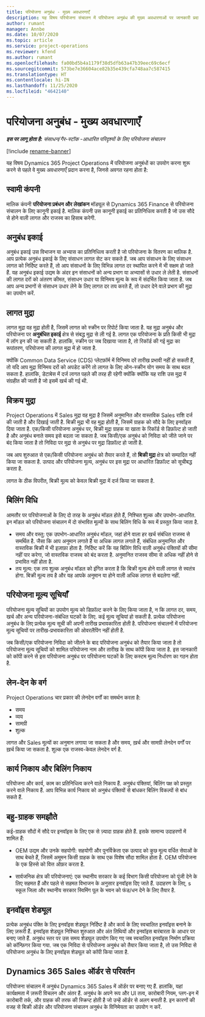 ```yaml
---
title: परियोजना अनुबंध - मुख्य अवधारणाएँ
description: यह विषय परियोजना संचालन में परियोजना अनुबंध की मुख्य अवधारणाओं पर जानकारी प्रदान करता है.
author: rumant
manager: Annbe
ms.date: 10/07/2020
ms.topic: article
ms.service: project-operations
ms.reviewer: kfend
ms.author: rumant
ms.openlocfilehash: fa00bd5b4a1179f38d5dfb63a47b39eec69c6ecf
ms.sourcegitcommit: 573be7e36604ace82b35e439cfa748aa7c587415
ms.translationtype: HT
ms.contentlocale: hi-IN
ms.lasthandoff: 11/25/2020
ms.locfileid: "4642140"
---
```

# <a name="project-contracts---key-concepts"></a>परियोजना अनुबंध - मुख्य अवधारणाएँ

_**इस पर लागू होता है:** संसाधन/गैर-स्टॉक -आधारित परिदृश्यों के लिए परियोजना संचालन_

[!include [rename-banner](~/includes/cc-data-platform-banner.md)]

यह विषय Dynamics 365 Project Operations में परियोजना अनुबंधों का उपयोग करना शुरू करने से पहले वे मुख्य अवधारणाएँ प्रदान करना है, जिनसे अवगत रहना होता है:

## <a name="owning-company"></a>स्वामी कंपनी

मालिक कंपनी **परियोजना प्रबंधन और लेखांकन** मॉड्यूल से Dynamics 365 Finance से परियोजना संचालन के लिए कानूनी इकाई है. मालिक कंपनी उस कानूनी इकाई का प्रतिनिधित्व करती है जो उस सौदे से होने वाली लागत और राजस्व का हिसाब करेगी.

## <a name="contracting-unit"></a>अनुबंध इकाई

अनुबंध इकाई उस विभाजन या अभ्यास का प्रतिनिधित्व करती है जो परियोजना के वितरण का मालिक है. आप प्रत्येक अनुबंध इकाई के लिए संसाधन लागत सेट कर सकते हैं. जब आप संसाधन के लिए संसाधन लागत को निर्दिष्ट करते हैं, तो आप संसाधनों के लिए विभिन्न लागत दर स्थापित करने में भी सक्षम हो जाते हैं. यह अनुबंध इकाई उद्यम के अंदर इन संसाधनों को अन्य प्रभाग या अभ्यासों से उधार ले लेती है. संसाधनों की लागत दरों को अंतरण कीमत, संसाधन उधार या विनिमय मूल्य के रूप में संदर्भित किया जाता है. जब आप अन्य प्रभागों से संसाधन उधार लेने के लिए लागत दर तय करते हैं, तो उधार देने वाले प्रभाग की मुद्रा का उपयोग करें.

## <a name="cost-currency"></a>लागत मुद्रा

लागत मुद्रा वह मुद्रा होती है, जिसमें लागत को स्क्रीन पर रिपोर्ट किया जाता है. यह मुद्रा अनुबंध और परियोजना पर **अनुबंधित इकाई** क्षेत्र से संबद्ध मुद्रा से ली गई है. लागत एक परियोजना के प्रति किसी भी मुद्रा में लॉग इन की जा सकती है. हालांकि, स्क्रीन पर जब दिखाया जाता है, तो रिकॉर्ड की गई मुद्रा का रूपांतरण, परियोजना की लागत मुद्रा में हो जाता है.

क्योंकि Common Data Service (CDS) प्लेटफ़ॉर्म में विनिमय दरें तारीख प्रभावी नहीं हो सकती हैं, तो यदि आप मुद्रा विनिमय दरों को अपडेट करेंगे तो लागत के लिए ऑन-स्क्रीन योग समय के साथ बदल सकता है. हालांकि, डेटाबेस में दर्ज लागत पहले की तरह ही रहेगी क्योंकि क्योंकि यह राशि उस मुद्रा में संग्रहीत की जाती है जो इसमें खर्च की गई थी.

## <a name="sales-currency"></a>विक्रय मुद्रा

Project Operations में Sales मुद्रा वह मुद्रा है जिसमें अनुमानित और वास्तविक Sales राशि दर्ज की जाती है और दिखाई जाती है. बिक्री मुद्रा भी वह मुद्रा होती है, जिसमें ग्राहक को सौदे के लिए इनवॉइस दिया जाता है. एक/किसी परियोजना अनुबंध पर, बिक्री मुद्रा ग्राहक या खाता के रिकॉर्ड से डिफ़ॉल्ट हो जाती है और अनुबंध बनाते समय इसे बदला जा सकता है. जब किसी/एक अनुबंध को निविदा को जीते जाने पर बंद किया जाता है तो निविदा पर मुद्रा से अनुबंध पर मुद्रा डिफ़ॉल्ट हो जाती है.

जब आप शुरुआत से एक/किसी परियोजना अनुबंध को तैयार करते हैं, तो **बिक्री मुद्रा** क्षेत्र को सम्पादित नहीं किया जा सकता है. उत्पाद और परियोजना मूल्य, अनुबंध पर इस मुद्रा पर आधारित डिफ़ॉल्ट को सूचीबद्ध करता है.

लागत के ठीक विपरीत, बिक्री मूल्य को केवल बिक्री मुद्रा में दर्ज किया जा सकता है.

## <a name="billing-method"></a>बिलिंग विधि

आमतौर पर परियोजनाओं के लिए दो तरह के अनुबंध मॉडल होते हैं, निश्चित शुल्क और उपभोग-आधारित. इन मॉडल को परियोजना संचालन में दो संभावित मूल्यों के साथ बिलिंग विधि के रूप में प्रस्तुत किया जाता है.

- समय और वस्तु: एक उपभोग-आधारित अनुबंध मॉडल, जहां होने वाला हर खर्च संबंधित राजस्व से समर्थित है. जैसा कि आप अनुमान लगाते हैं या अधिक लागत लगाते हैं, संबंधित अनुमानित और वास्तविक बिक्री में भी इज़ाफ़ा होता है. निर्दिष्ट करें कि यह बिलिंग विधि वाली अनुबंध पंक्तियों की सीमा नहीं पार करेगा, जो वास्तविक राजस्व को बंद करता है. अनुमानित राजस्व सीमा से अधिक नहीं होने से प्रभावित नहीं होता है.
- तय मूल्य: एक तय शुल्क अनुबंध मॉडल को इंगित करता है कि बिक्री मूल्य होने वाली लागत से स्वतंत्र होगा. बिक्री मूल्य तय है और यह आपके अनुमान या होने वाली अधिक लागत से बदलेगा नहीं.

## <a name="project-price-lists"></a>परियोजना मूल्य सूचियाँ

परियोजना मूल्य सूचियों का उपयोग मूल्य को डिफ़ॉल्ट करने के लिए किया जाता है, न कि लागत दर, समय, खर्च और अन्य परियोजना-संबंधित घटकों के लिए. कई मूल्य सूचियां हो सकती है. प्रत्येक परियोजना अनुबंध के लिए प्रत्येक मूल्य सूची की अपनी तारीख प्रभावकारिता होती है. परियोजना संचालनों में परियोजना मूल्य सूचियों पर तारीख-प्रभावकारिता की ओवरलैपिंग नहीं होती है.

जब किसी/एक परियोजना निविदा को जीतने के बाद परियोजना अनुबंध को तैयार किया जाता है तो परियोजना मूल्य सूचियों को शामिल परियोजना नाम और तारीख के साथ कॉपी किया जाता है. इस जानकारी को कॉपी करने से इस परियोजना अनुबंध पर परियोजना घटकों के लिए कस्टम मूल्य निर्धारण का गठन होता है.

## <a name="transaction-classes"></a>लेन-देन के वर्ग

Project Operations चार प्रकार की लेनदेन वर्गों का समर्थन करता है:

- समय
- व्यय
- सामग्री
- शुल्क

लागत और Sales मूल्यों का अनुमान लगाया जा सकता है और समय, ख़र्च और सामग्री लेनदेन वर्गों पर ख़र्च किया जा सकता है. शुल्क एक राजस्व-केवल लेनदेन वर्ग है.

## <a name="work-entities-and-billing-entities"></a>कार्य निकाय और बिलिंग निकाय

परियोजना और कार्य, काम का प्रतिनिधित्व करने वाले निकाय हैं. अनुबंध पंक्तियां, बिलिंग पक्ष को प्रस्तुत करने वाले निकाय हैं. आप विभिन्न कार्य निकाय को अनुबंध पंक्तियों से बांधकर बिलिंग विकल्पों से बांध सकते हैं.

## <a name="multi-customer-deals"></a>बहु-ग्राहक समझौते

कई-ग्राहक सौदों में सौदे पर इनवॉइस के लिए एक से ज़्यादा ग्राहक होते हैं. इसके सामान्य उदाहरणों में शामिल हैं:

- OEM उद्यम और उनके सहयोगी: सहयोगी और पुनर्विक्रेता एक उत्पाद को कुछ मूल्य वर्धित सेवाओं के साथ बेचते हैं, जिसमें अमूमन किसी ग्राहक के साथ एक विशेष सौदा शामिल होता है. OEM परियोजना के एक हिस्से को वित्त ऑफ़र करता है. 

- सार्वजनिक क्षेत्र की परियोजनाएं: एक स्थानीय सरकार के कई विभाग किसी परियोजना को पूंजी देने के लिए सहमत हैं और पहले से सहमत विभाजन के अनुसार इनवॉइस दिए जाते हैं. उदाहरण के लिए, s स्कूल जिला और स्थानीय सरकार स्विमिंग पूल के भवन को फंड/धन देने के लिए तैयार है.

## <a name="invoice-schedules"></a>इनवॉइस शेड्यूल

प्रत्येक अनुबंध पंक्ति के लिए इनवॉइस शेड्यूल निर्दिष्ट है और कार्य के लिए स्वचालित इनवॉइस बनाने के लिए ज़रूरी हैं. इनवॉइस शेड्यूल निश्चित शुरुआत और अंत तिथियों और इनवॉइस बारंबारता के आधार पर बनाए जाते हैं. अनुबंध स्तर पर उस समय शेड्यूल उपयोग किए गए जब स्वचालित इनवॉइस निर्माण प्रक्रिया को कॉन्फ़िगर किया गया. जब एक निविदा से परियोजना अनुबंध को तैयार किया जाता है, तो उस निविदा से परियोजना अनुबंध के लिए इनवॉइस शेड्यूल को कॉपी किया जाता है.

## <a name="changes-from-dynamics-365-sales-orders"></a>Dynamics 365 Sales ऑर्डर से परिवर्तन

परियोजना संचालन में अनुबंध Dynamics 365 Sales में ऑर्डर पर बनाए गए हैं. हालांकि, यहां कार्यक्षमता में ज़रूरी विचलन और अंतर हैं. अनुबंध के अपने रूप और UI तत्व, कारोबारी नियम, प्लग-इन में कारोबारी तर्क, और ग्राहक की तरफ की स्क्रिप्ट होती है जो उन्हें ऑर्डर से अलग बनाती है. इन कारणों की वजह से बिक्री ऑर्डर और परियोजना संचालन अनुबंध के विनिमेयता का उपयोग न करें.
